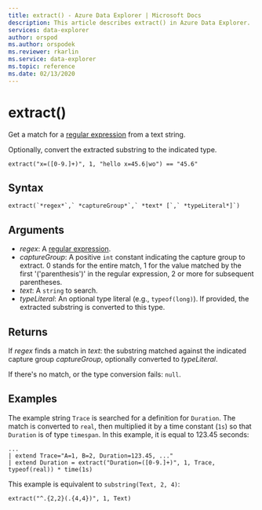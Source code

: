 ```yaml
---
title: extract() - Azure Data Explorer | Microsoft Docs
description: This article describes extract() in Azure Data Explorer.
services: data-explorer
author: orspod
ms.author: orspodek
ms.reviewer: rkarlin
ms.service: data-explorer
ms.topic: reference
ms.date: 02/13/2020
---
```

# extract()

Get a match for a [regular expression](./re2.md) from a text string. 

Optionally, convert the extracted substring to the indicated type.

```kusto
extract("x=([0-9.]+)", 1, "hello x=45.6|wo") == "45.6"
```

## Syntax

```kusto
extract(`*regex*`,` *captureGroup*`,` *text* [`,` *typeLiteral*]`)
```

## Arguments

* *regex*: A [regular expression](./re2.md).
* *captureGroup*: A positive `int` constant indicating the
capture group to extract. 0 stands for the entire match, 1 for the value matched by the first '('parenthesis')' in the regular expression, 2 or more for subsequent parentheses.
* *text*: A `string` to search.
* *typeLiteral*: An optional type literal (e.g., `typeof(long)`). If provided, the extracted substring is converted to this type. 

## Returns

If *regex* finds a match in *text*: the substring matched against the indicated capture group *captureGroup*, optionally converted to *typeLiteral*.

If there's no match, or the type conversion fails: `null`. 

## Examples

The example string `Trace` is searched for a definition for `Duration`. 
The match is converted to `real`, then multiplied it by a time constant (`1s`) so that `Duration` is of type `timespan`. In this example, it is equal to 123.45 seconds:

```kusto
...
| extend Trace="A=1, B=2, Duration=123.45, ..."
| extend Duration = extract("Duration=([0-9.]+)", 1, Trace, typeof(real)) * time(1s) 
```

This example is equivalent to `substring(Text, 2, 4)`:

```kusto
extract("^.{2,2}(.{4,4})", 1, Text)
```